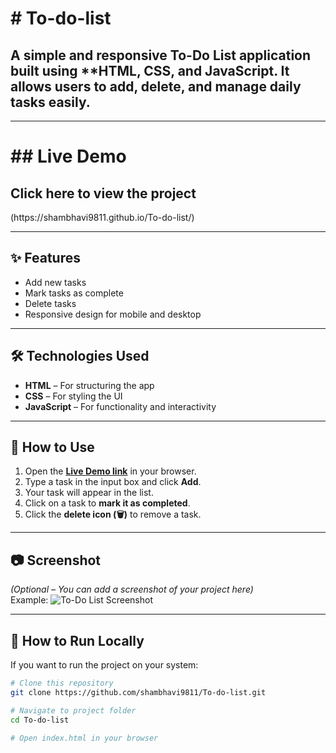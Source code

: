 <h1># To-do-list</h1>
<h2>A simple and responsive To-Do List application built using **HTML, CSS, and JavaScript.  
It allows users to add, delete, and manage daily tasks easily.</h2>

---

<h1>## Live Demo </h1>

<h2>Click here to view the project</h2>(https://shambhavi9811.github.io/To-do-list/)

---

## ✨ Features
- Add new tasks
- Mark tasks as complete
- Delete tasks
- Responsive design for mobile and desktop

---

## 🛠️ Technologies Used
- **HTML** – For structuring the app
- **CSS** – For styling the UI
- **JavaScript** – For functionality and interactivity

---

## 📌 How to Use
1. Open the **[Live Demo link](https://shambhavi9811.github.io/To-do-list/)** in your browser.
2. Type a task in the input box and click **Add**.
3. Your task will appear in the list.
4. Click on a task to **mark it as completed**.
5. Click the **delete icon (🗑️)** to remove a task.

---

## 📷 Screenshot
*(Optional – You can add a screenshot of your project here)*  
Example:
![To-Do List Screenshot](./screenshot.png)

---

## 📂 How to Run Locally
If you want to run the project on your system:
```bash
# Clone this repository
git clone https://github.com/shambhavi9811/To-do-list.git

# Navigate to project folder
cd To-do-list

# Open index.html in your browser

